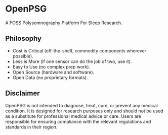 # OpenPSG

A FOSS Polysomnography Platform For Sleep Research.

## Philosophy

* Cost is Critical (off-the-shelf, commodity components wherever possible).
* Less is More (if one sensor can do the job of two, use it).
* Easy to Use (no complex prep work).
* Open Source (hardware and software).
* Open Data (no proprietary formats).

## Disclaimer

OpenPSG is not intended to diagnose, treat, cure, or prevent any medical 
condition. It is designed for research purposes only and should not be used as 
a substitute for professional medical advice or care. Users are responsible for
ensuring compliance with the relevant regulations and standards in their region.